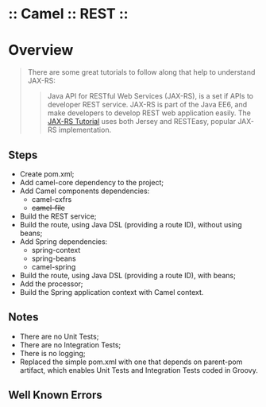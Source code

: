﻿:: Camel :: REST ::
===================

# Overview

> There are some great tutorials to follow along that help to understand JAX-RS:
>> Java API for RESTful Web Services (JAX-RS), is a set if APIs to developer REST service. JAX-RS is part of the Java EE6, and make developers to develop REST web application easily. The [JAX-RS Tutorial](http://www.mkyong.com/tutorials/jax-rs-tutorials/) uses both Jersey and RESTEasy, popular JAX-RS implementation.

## Steps

- Create pom.xml;
- Add camel-core dependency to the project;
- Add Camel components dependencies:
    - camel-cxfrs
    - ~~camel-file~~
- Build the REST service;
- Build the route, using Java DSL (providing a route ID), without using beans;
- Add Spring dependencies:
    - spring-context
    - spring-beans
    - camel-spring
- Build the route, using Java DSL (providing a route ID), with beans;
- Add the processor;
- Build the Spring application context with Camel context.

## Notes

- There are no Unit Tests;
- There are no Integration Tests;
- There is no logging;
- Replaced the simple pom.xml with one that depends on parent-pom artifact, which enables Unit Tests and Integration Tests coded in Groovy.

## Well Known Errors
